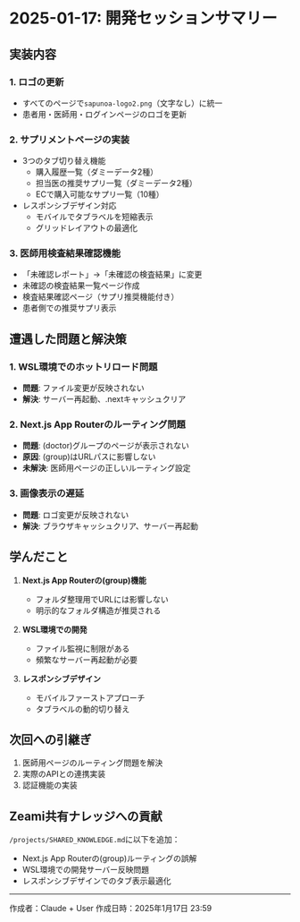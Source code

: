 # 2025-01-17: 開発セッションサマリー

## 実装内容

### 1. ロゴの更新
- すべてのページで`sapunoa-logo2.png`（文字なし）に統一
- 患者用・医師用・ログインページのロゴを更新

### 2. サプリメントページの実装
- 3つのタブ切り替え機能
  - 購入履歴一覧（ダミーデータ2種）
  - 担当医の推奨サプリ一覧（ダミーデータ2種）
  - ECで購入可能なサプリ一覧（10種）
- レスポンシブデザイン対応
  - モバイルでタブラベルを短縮表示
  - グリッドレイアウトの最適化

### 3. 医師用検査結果確認機能
- 「未確認レポート」→「未確認の検査結果」に変更
- 未確認の検査結果一覧ページ作成
- 検査結果確認ページ（サプリ推奨機能付き）
- 患者側での推奨サプリ表示

## 遭遇した問題と解決策

### 1. WSL環境でのホットリロード問題
- **問題**: ファイル変更が反映されない
- **解決**: サーバー再起動、.nextキャッシュクリア

### 2. Next.js App Routerのルーティング問題
- **問題**: (doctor)グループのページが表示されない
- **原因**: (group)はURLパスに影響しない
- **未解決**: 医師用ページの正しいルーティング設定

### 3. 画像表示の遅延
- **問題**: ロゴ変更が反映されない
- **解決**: ブラウザキャッシュクリア、サーバー再起動

## 学んだこと

1. **Next.js App Routerの(group)機能**
   - フォルダ整理用でURLには影響しない
   - 明示的なフォルダ構造が推奨される

2. **WSL環境での開発**
   - ファイル監視に制限がある
   - 頻繁なサーバー再起動が必要

3. **レスポンシブデザイン**
   - モバイルファーストアプローチ
   - タブラベルの動的切り替え

## 次回への引継ぎ

1. 医師用ページのルーティング問題を解決
2. 実際のAPIとの連携実装
3. 認証機能の実装

## Zeami共有ナレッジへの貢献

`/projects/SHARED_KNOWLEDGE.md`に以下を追加：
- Next.js App Routerの(group)ルーティングの誤解
- WSL環境での開発サーバー反映問題
- レスポンシブデザインでのタブ表示最適化

---
作成者：Claude + User
作成日時：2025年1月17日 23:59